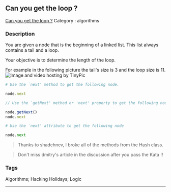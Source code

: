 ## Can you get the loop ?
[Can you get the loop ?](https://www.codewars.com/kata/can-you-get-the-loop)
Category : algorithms

### Description
You are given a node that is the beginning of a linked list. This list always contains a tail and a loop.

Your objective is to determine the length of the loop.  

For example in the following picture the tail's size is 3 and the loop size is 11.![Image and video hosting by TinyPic](http://i42.tinypic.com/27wrmed.png)

```ruby
# Use the `next' method to get the following node.

node.next
```
```javascript
// Use the `getNext' method or 'next' property to get the following node.

node.getNext()
node.next
```
```python
# Use the `next' attribute to get the following node

node.next
```


> Thanks to shadchnev, I broke all of the methods from the Hash class.

> Don't miss dmitry's article in the discussion after you pass the Kata !!

### Tags
Algorithms; Hacking Holidays; Logic

- - -
